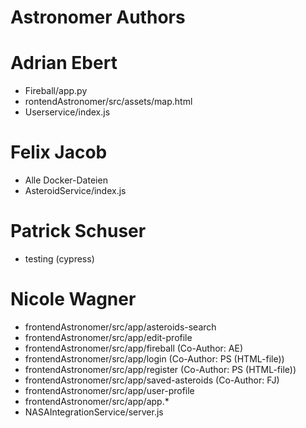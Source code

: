 # Astronomer Authors

# Adrian Ebert
- Fireball/app.py
- rontendAstronomer/src/assets/map.html
- Userservice/index.js 


# Felix Jacob
- Alle Docker-Dateien
- AsteroidService/index.js 


# Patrick Schuser
- testing (cypress)


# Nicole Wagner
- frontendAstronomer/src/app/asteroids-search 
- frontendAstronomer/src/app/edit-profile
- frontendAstronomer/src/app/fireball (Co-Author: AE)
- frontendAstronomer/src/app/login (Co-Author: PS (HTML-file))
- frontendAstronomer/src/app/register (Co-Author: PS (HTML-file))
- frontendAstronomer/src/app/saved-asteroids (Co-Author: FJ)
- frontendAstronomer/src/app/user-profile
- frontendAstronomer/src/app/app.*
- NASAIntegrationService/server.js